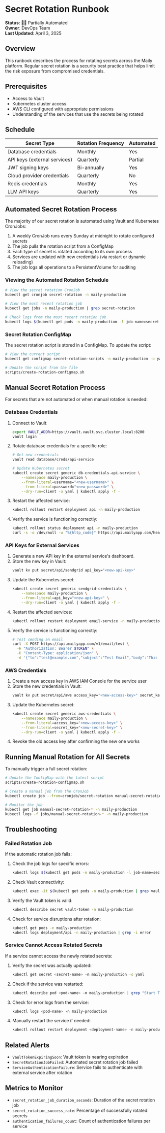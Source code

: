 # Secret Rotation Runbook

**Status**: 🧑‍💻 Partially Automated  
**Owner**: DevOps Team  
**Last Updated**: April 3, 2025  

## Overview

This runbook describes the process for rotating secrets across the Maily platform. Regular secret rotation is a security best practice that helps limit the risk exposure from compromised credentials.

## Prerequisites

- Access to Vault
- Kubernetes cluster access
- AWS CLI configured with appropriate permissions
- Understanding of the services that use the secrets being rotated

## Schedule

| Secret Type | Rotation Frequency | Automated |
|-------------|-------------------|-----------|
| Database credentials | Monthly | Yes |
| API keys (external services) | Quarterly | Partial |
| JWT signing keys | Bi-annually | Yes |
| Cloud provider credentials | Quarterly | No |
| Redis credentials | Monthly | Yes |
| LLM API keys | Quarterly | Yes |

## Automated Secret Rotation Process

The majority of our secret rotation is automated using Vault and Kubernetes CronJobs:

1. A weekly CronJob runs every Sunday at midnight to rotate configured secrets
2. The job pulls the rotation script from a ConfigMap
3. Each type of secret is rotated according to its own process
4. Services are updated with new credentials (via restart or dynamic reloading)
5. The job logs all operations to a PersistentVolume for auditing

### Viewing the Automated Rotation Schedule

```bash
# View the secret rotation CronJob
kubectl get cronjob secret-rotation -n maily-production

# View the most recent rotation job
kubectl get jobs -n maily-production | grep secret-rotation

# Check logs from the most recent rotation job
kubectl logs $(kubectl get pods -n maily-production -l job-name=secret-rotation-<job-id> -o name) -n maily-production
```

### Secret Rotation ConfigMap

The secret rotation script is stored in a ConfigMap. To update the script:

```bash
# View the current script
kubectl get configmap secret-rotation-scripts -n maily-production -o yaml

# Update the script from the file
scripts/create-rotation-configmap.sh
```

## Manual Secret Rotation Process

For secrets that are not automated or when manual rotation is needed:

### Database Credentials

1. Connect to Vault:
   ```bash
   export VAULT_ADDR=https://vault.vault.svc.cluster.local:8200
   vault login
   ```

2. Rotate database credentials for a specific role:
   ```bash
   # Get new credentials
   vault read database/creds/api-service
   
   # Update Kubernetes secret
   kubectl create secret generic db-credentials-api-service \
       --namespace maily-production \
       --from-literal=username="<new-username>" \
       --from-literal=password="<new-password>" \
       --dry-run=client -o yaml | kubectl apply -f -
   ```

3. Restart the affected service:
   ```bash
   kubectl rollout restart deployment api -n maily-production
   ```

4. Verify the service is functioning correctly:
   ```bash
   kubectl rollout status deployment api -n maily-production
   curl -s -o /dev/null -w "%{http_code}" https://api.mailyapp.com/health
   ```

### API Keys for External Services

1. Generate a new API key in the external service's dashboard.
2. Store the new key in Vault:
   ```bash
   vault kv put secret/api/sendgrid api_key="<new-api-key>"
   ```
3. Update the Kubernetes secret:
   ```bash
   kubectl create secret generic sendgrid-credentials \
       --namespace maily-production \
       --from-literal=api_key="<new-api-key>" \
       --dry-run=client -o yaml | kubectl apply -f -
   ```
4. Restart the affected services:
   ```bash
   kubectl rollout restart deployment email-service -n maily-production
   ```
5. Verify the service is functioning correctly:
   ```bash
   # Test sending an email
   curl -X POST https://api.mailyapp.com/v1/email/test \
     -H "Authorization: Bearer $TOKEN" \
     -H "Content-Type: application/json" \
     -d '{"to":"test@example.com","subject":"Test Email","body":"This is a test"}'
   ```

### AWS Credentials

1. Create a new access key in AWS IAM Console for the service user
2. Store the new credentials in Vault:
   ```bash
   vault kv put secret/api/aws access_key="<new-access-key>" secret_key="<new-secret-key>"
   ```
3. Update the Kubernetes secret:
   ```bash
   kubectl create secret generic aws-credentials \
       --namespace maily-production \
       --from-literal=access_key="<new-access-key>" \
       --from-literal=secret_key="<new-secret-key>" \
       --dry-run=client -o yaml | kubectl apply -f -
   ```
4. Revoke the old access key after confirming the new one works

## Running Manual Rotation for All Secrets

To manually trigger a full secret rotation:

```bash
# Update the ConfigMap with the latest script
scripts/create-rotation-configmap.sh

# Create a manual job from the CronJob
kubectl create job --from=cronjob/secret-rotation manual-secret-rotation-$(date +%s) -n maily-production

# Monitor the job
kubectl get job manual-secret-rotation-* -n maily-production
kubectl logs -f jobs/manual-secret-rotation-* -n maily-production
```

## Troubleshooting

### Failed Rotation Job

If the automatic rotation job fails:

1. Check the job logs for specific errors:
   ```bash
   kubectl logs $(kubectl get pods -n maily-production -l job-name=secret-rotation-<job-id> -o name) -n maily-production
   ```

2. Check Vault connectivity:
   ```bash
   kubectl exec -it $(kubectl get pods -n maily-production | grep vault-auth | head -1 | awk '{print $1}') -n maily-production -- vault status
   ```

3. Verify the Vault token is valid:
   ```bash
   kubectl describe secret vault-token -n maily-production
   ```

4. Check for service disruptions after rotation:
   ```bash
   kubectl get pods -n maily-production
   kubectl logs deployment/api -n maily-production | grep -i error
   ```

### Service Cannot Access Rotated Secrets

If a service cannot access the newly rotated secrets:

1. Verify the secret was actually updated:
   ```bash
   kubectl get secret <secret-name> -n maily-production -o yaml
   ```

2. Check if the service was restarted:
   ```bash
   kubectl describe pod <pod-name> -n maily-production | grep "Start Time"
   ```

3. Check for error logs from the service:
   ```bash
   kubectl logs <pod-name> -n maily-production
   ```

4. Manually restart the service if needed:
   ```bash
   kubectl rollout restart deployment <deployment-name> -n maily-production
   ```

## Related Alerts

- `VaultTokenExpiringSoon`: Vault token is nearing expiration
- `SecretRotationJobFailed`: Automated secret rotation job failed
- `ServiceAuthenticationFailure`: Service fails to authenticate with external service after rotation

## Metrics to Monitor

- `secret_rotation_job_duration_seconds`: Duration of the secret rotation job
- `secret_rotation_success_rate`: Percentage of successfully rotated secrets
- `authentication_failures_count`: Count of authentication failures per service
